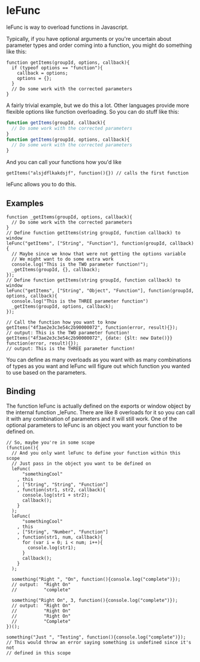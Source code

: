# leFunc

leFunc is way to overload functions in Javascript.

Typically, if you have optional arguments or you're uncertain about parameter types and order coming into a function, you might do something like this:

    function getItems(groupId, options, callback){
      if (typeof options == "function"){
        callback = options;
        options = {};
      }
      // Do some work with the corrected parameters
    }

A fairly trivial example, but we do this a lot. Other languages provide more flexible options like function overloading. So you can do stuff like this:

```javascript
function getItems(groupId, callback){
  // Do some work with the corrected parameters
}
function getItems(groupId, options, callback){
  // Do some work with the corrected parameters      
}
```

And you can call your functions how you'd like

    getItems("alsjdflkakdsjf", function(){}) // calls the first function

leFunc allows you to do this.

## Examples
    function _getItems(groupId, options, callback){
      // Do some work with the corrected parameters
    }
    // Define function getItems(string groupId, function callback) to window
    leFunc("getItems", ["String", "Function"], function(groupId, callback){
      // Maybe since we know that were not getting the options variable
      // We might want to do some extra work
      console.log("This is the TWO parameter function!");
      _getItems(groupId, {}, callback);
    });
    // Define function getItems(string groupId, function callback) to window
    leFunc("getItems", ["String", "Object", "Function"], function(groupId, options, callback){
      console.log("This is the THREE parameter function")
      _getItems(groupId, options, callback);
    });

    // Call the function how you want to know
    getItems("4f3ae2e3c3e54c2b90000072", function(error, result){});
    // output: This is the TWO parameter function!
    getItems("4f3ae2e3c3e54c2b90000072", {date: {$lt: new Date()}} function(error, result){});
    // output: This is the THREE parameter function!

You can define as many overloads as you want with as many combinations of types as you want and leFunc will figure out which function you wanted to use based on the parameters.

## Binding

The function leFunc is actually defined on the exports or window object by the internal function _leFunc. There are like 8 overloads for it so you can call it with any combination of parameters and it will still work. One of the optional parameters to leFunc is an object you want your function to be defined on.

    // So, maybe you're in some scope
    (function(){
      // And you only want leFunc to define your function within this scope
      // Just pass in the object you want to be defined on
      leFunc(
          "somethingCool"
        , this
        , ["String", "String", "Function"]
        , function(str1, str2, callback){
          console.log(str1 + str2);
          callback();
        }
      );
      leFunc(
          "somethingCool"
        , this
        , ["String", "Number", "Function"]
        , function(str1, num, callback){
          for (var i = 0; i < num; i++){
            console.log(str1);
          }
          callback();
        }
      );

      something("Right ", "On", function(){console.log("complete")});
      // output:  "Right On"
      //          "complete"

      something("Right On", 3, function(){console.log("complete")});
      // output:  "Right On"
      //          "Right On"
      //          "Right On"
      //          "Complete"
    })();

    something("Just ", "Testing", function(){console.log("complete")});
    // This would throw an error saying something is undefined since it's not
    // defined in this scope